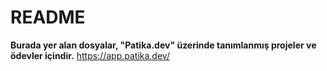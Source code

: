 # README
**Burada yer alan dosyalar, "Patika.dev" üzerinde tanımlanmış projeler ve ödevler içindir.**
https://app.patika.dev/
